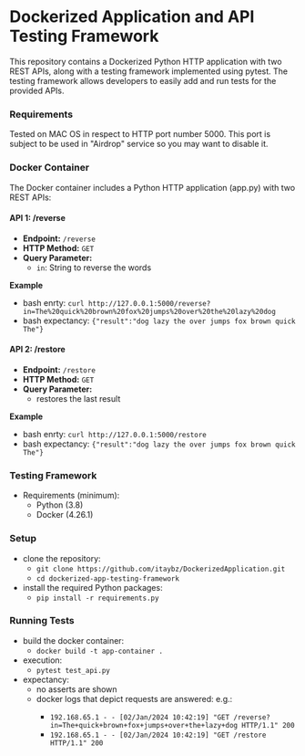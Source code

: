 # Dockerized Application and API Testing Framework

This repository contains a Dockerized Python HTTP application with two REST APIs, along with a testing framework implemented using pytest. 
The testing framework allows developers to easily add and run tests for the provided APIs.

### Requirements ###

Tested on MAC OS in respect to HTTP port number 5000.
This port is subject to be used in "Airdrop" service so you may want to disable it.

### Docker Container ###

The Docker container includes a Python HTTP application (app.py) with two REST APIs:

#### API 1: /reverse

- **Endpoint:** `/reverse`
- **HTTP Method:** `GET`
- **Query Parameter:**
  - `in`: String to reverse the words

**Example**
- bash enrty: ```curl http://127.0.0.1:5000/reverse?in=The%20quick%20brown%20fox%20jumps%20over%20the%20lazy%20dog```
- bash expectancy: ```{"result":"dog lazy the over jumps fox brown quick The"}```


#### API 2: /restore

- **Endpoint:** `/restore`
- **HTTP Method:** `GET`
- **Query Parameter:**
  - restores the last result

**Example**
- bash enrty: ```curl http://127.0.0.1:5000/restore```
- bash expectancy: ```{"result":"dog lazy the over jumps fox brown quick The"}```


### Testing Framework ###
- Requirements (minimum):
  - Python (3.8)
  - Docker (4.26.1)


### Setup ###
- clone the repository: 
  - ```git clone https://github.com/itaybz/DockerizedApplication.git```
  - ```cd dockerized-app-testing-framework```
- install the required Python packages:
  - ```pip install -r requirements.py```


### Running Tests ###
- build the docker container:
  - ```docker build -t app-container .```
- execution:
  - ```pytest test_api.py```
- expectancy: 
  - no asserts are shown
  - docker logs <container id> that depict requests are answered: e.g.:
    - ```192.168.65.1 - - [02/Jan/2024 10:42:19] "GET /reverse?in=The+quick+brown+fox+jumps+over+the+lazy+dog HTTP/1.1" 200```
    - ```192.168.65.1 - - [02/Jan/2024 10:42:19] "GET /restore HTTP/1.1" 200```
